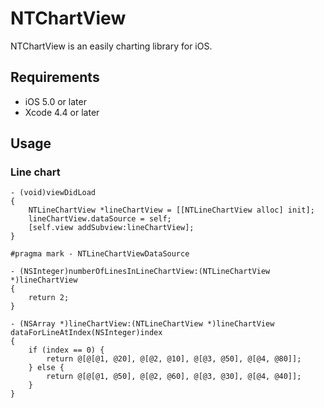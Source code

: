 # NTChartView

NTChartView is an easily charting library for iOS.

## Requirements

- iOS 5.0 or later
- Xcode 4.4 or later

## Usage

### Line chart

```objc
- (void)viewDidLoad
{
    NTLineChartView *lineChartView = [[NTLineChartView alloc] init];
    lineChartView.dataSource = self;
    [self.view addSubview:lineChartView];
}

#pragma mark - NTLineChartViewDataSource

- (NSInteger)numberOfLinesInLineChartView:(NTLineChartView *)lineChartView
{
    return 2;
}

- (NSArray *)lineChartView:(NTLineChartView *)lineChartView dataForLineAtIndex(NSInteger)index
{
    if (index == 0) {
        return @[@[@1, @20], @[@2, @10], @[@3, @50], @[@4, @80]];
    } else {
        return @[@[@1, @50], @[@2, @60], @[@3, @30], @[@4, @40]];
    }
}
```
